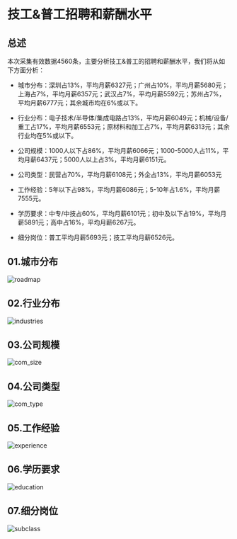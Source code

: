 # 技工&普工招聘和薪酬水平

## 总述

本次采集有效数据4560条，主要分析技工&普工的招聘和薪酬水平，我们将从如下方面分析：

-   城市分布：深圳占13%，平均月薪6327元；广州占10%，平均月薪5680元；上海占7%，平均月薪6357元；武汉占7%，平均月薪5592元；苏州占7%，平均月薪6777元；其余城市均在6%或以下。

-   行业分布：电子技术/半导体/集成电路占13%，平均月薪6049元；机械/设备/重工占17%，平均月薪6553元；原材料和加工占7%，平均月薪6313元；其余行业均在5%或以下。

-   公司规模：1000人以下占86%，平均月薪6066元；1000-5000人占11%，平均月薪6437元；5000人以上占3%，平均月薪6151元。

-   公司类型：民营占70%，平均月薪6108元；外企占13%，平均月薪6053元

-   工作经验：5年以下占98%，平均月薪6086元；5-10年占1.6%，平均月薪7555元。

-   学历要求：中专/中技占60%，平均月薪6101元；初中及以下占19%，平均月薪5891元；高中占16%，平均月薪6267元。

-   细分岗位：普工平均月薪5693元；技工平均月薪6526元。

## 01.城市分布

![roadmap](PIC5/Rplot01_roadmap.jpg)

## 02.行业分布

![industries](PIC5/Rplot02_industries.png)

## 03.公司规模

![com_size](PIC5/Rplot03_com_size.png)

## 04.公司类型

![com_type](PIC5/Rplot04_com_type.png)

## 05.工作经验

![experience](PIC5/Rplot05_experience.png)

## 06.学历要求

![education](PIC5/Rplot06_education.png)

## 07.细分岗位

![subclass](PIC5/Rplot07_subclass.png)
